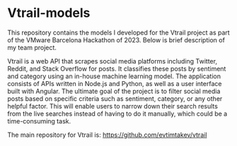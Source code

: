 # Vtrail-models

This repository contains the models I developed for the Vtrail project as part of the VMware Barcelona Hackathon of 2023. 
Below is brief description of my team project.

Vtrail is a web API that scrapes social media platforms including Twitter, Reddit, and Stack Overflow for posts. It classifies these posts by sentiment and category using an in-house machine learning model. The application consists of APIs written in Node.js and Python, as well as a user interface built with Angular. The ultimate goal of the project is to filter social media posts based on specific criteria such as sentiment, category, or any other helpful factor. This will enable users to narrow down their search results from the live searches instead of having to do it manually, which could be a time-consuming task.

The main repository for Vtrail is:
https://github.com/evtimtakev/vtrail
